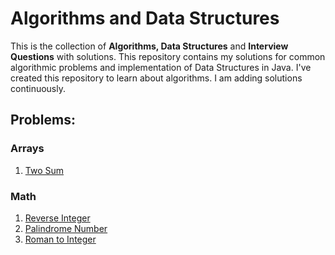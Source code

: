 
# Algorithms and Data Structures
This is the collection of **Algorithms, Data Structures** and **Interview Questions** with solutions.
This repository contains my solutions for common algorithmic problems and implementation of Data Structures in Java.
I've created this repository to learn about algorithms. I am adding solutions continuously.

## Problems:

### Arrays
1) [Two Sum](https://github.com/usherzod1994/algorithm_java/blob/master/src/com/company/problems/easy/TwoSum_1.java)

### Math
1) [Reverse Integer](https://github.com/cocoexe/AlgoDS/blob/master/src/main/java/uz/cocoexe/problems/easy/ReverseInteger.java)
2) [Palindrome Number](https://github.com/cocoexe/AlgoDS/blob/master/src/main/java/uz/cocoexe/problems/easy/PalindromeNumber.java)
3) [Roman to Integer](https://github.com/usherzod1994/algorithm_java/blob/master/src/com/company/problems/easy/RomanToInteger_13.java)
